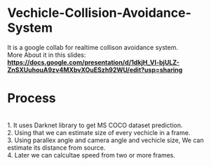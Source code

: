 # Vechicle-Collision-Avoidance-System
It is a google collab for realtime collison avoidance system.
<br/>
More About it in this slides: 
<br/>
<B> https://docs.google.com/presentation/d/1dkjH_VI-bjULZ-ZnSXUuhouA9zv4MXbvXOuESzh92WU/edit?usp=sharing </B>

<H1> Process</H1>
<br/>1. It uses Darknet library to get MS COCO dataset prediction.<br/>2.  Using that we can estimate size of every vechicle in a frame.<br/>
3. Using parallex angle and camera angle and vechicle size, We can estimate its distance from source.<br/>
4. Later we can calcultae speed from two or more frames.<br/>
